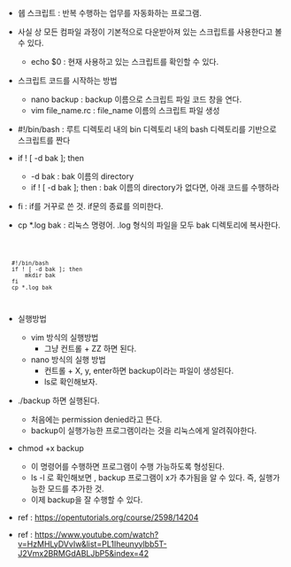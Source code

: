 * 쉡 스크립트 : 반복 수행하는 업무를 자동화하는 프로그램.

* 사실 상 모든 컴파일 과정이 기본적으로 다운받아져 있는 스크립트를 사용한다고 볼 수 있다.
  + echo $0 : 현재 사용하고 있는 스크립트를 확인할 수 있다.

* 스크립트 코드를 시작하는 방법
  + nano backup : backup 이름으로 스크립트 파일 코드 창을 연다.
  + vim file_name.rc : file_name 이름의 스크립트 파일 생성

* #!/bin/bash : 루트 디렉토리 내의 bin 디렉토리 내의 bash 디렉토리를 기반으로 스크립트를 짠다

* if ! [ -d bak ]; then
  + -d bak : bak 이름의 directory
  + if ! [ -d bak ]; then : bak 이름의 directory가 없다면, 아래 코드를 수행하라
  
* fi : if를 거꾸로 쓴 것. if문의 종료를 의미한다.

* cp *.log bak : 리눅스 명령어. .log 형식의 파일을 모두 bak 디렉토리에 복사한다.

<code>

      #!/bin/bash
      if ! [ -d bak ]; then
          mkdir bak
      fi
      cp *.log bak

</code>

* 실행방법
  + vim 방식의 실행방법
    - 그냥 컨트롤 + ZZ 하면 된다.
  + nano 방식의 실행 방법
    - 컨트롤 + X, y, enter하면 backup이라는 파일이 생성된다.
    - ls로 확인해보자.
  
* ./backup 하면 실행된다.
  + 처음에는 permission denied라고 뜬다.
  + backup이 실행가능한 프로그램이라는 것을 리눅스에게 알려줘야한다.
  
* chmod +x backup
  + 이 명령어를 수행하면 프로그램이 수행 가능하도록 형성된다.
  + ls -l 로 확인해보면 , backup 프로그램이 x가 추가됨을 알 수 있다. 즉, 실행가능한 모드를 추가한 것.
  + 이제 backup을 잘 수행할 수 있다.


* ref : https://opentutorials.org/course/2598/14204
* ref : https://www.youtube.com/watch?v=HzMHLyDVvIw&list=PL1Iheunyylbb5T-J2Vmx2BRMGdABLJbP5&index=42

